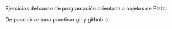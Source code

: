  Ejercicios del curso de programación orientada a objetos de Platzi

De paso sirve para practicar git y github :)